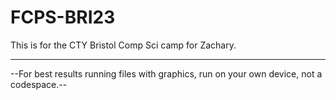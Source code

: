 # FCPS-BRI23
This is for the CTY Bristol Comp Sci camp for Zachary.

-------------------------------------------------------

--For best results running files with graphics, run on your own device, not a codespace.--
